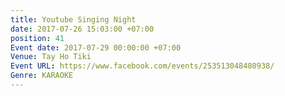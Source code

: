 ```yaml
---
title: Youtube Singing Night
date: 2017-07-26 15:03:00 +07:00
position: 41
Event date: 2017-07-29 00:00:00 +07:00
Venue: Tay Ho Tiki
Event URL: https://www.facebook.com/events/253513048480938/
Genre: KARAOKE
---
```


